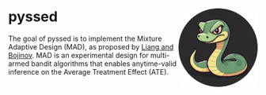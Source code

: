 

<!-- This document is rendered from README.qmd; Edit that file instead! -->

# pyssed <a href='https://www.dmolitor.com/'><img src='docs/pyssed.png' align="right" height="160" /></a>

The goal of pyssed is to implement the Mixture Adaptive Design (MAD), as
proposed by [Liang and Bojinov](https://arxiv.org/abs/2311.05794). MAD
is an experimental design for multi-armed bandit algorithms that enables
anytime-valid inference on the Average Treatment Effect (ATE).

